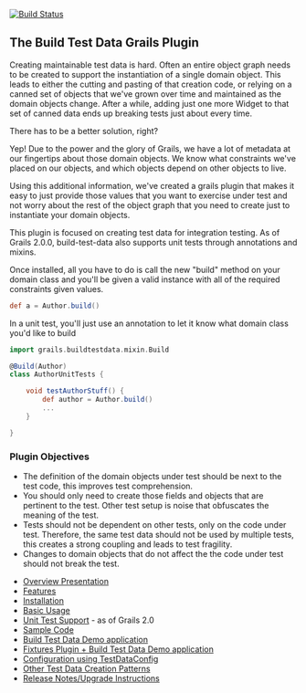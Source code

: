 [![Build Status](https://api.travis-ci.org/longwa/build-test-data.png?branch=master)](https://travis-ci.org/longwa/build-test-data)

## The Build Test Data Grails Plugin 

Creating maintainable test data is hard.  Often an entire object graph needs to be created to support the instantiation of a single domain object.  This leads to either the cutting and pasting of that creation code, or relying on a canned set of objects that we've grown over time and maintained as the domain objects change.  After a while, adding just one more Widget to that set of canned data ends up breaking tests just about every time.

There has to be a better solution, right?  

Yep!  Due to the power and the glory of Grails, we have a lot of metadata at our fingertips about those domain objects.  We know what constraints we've placed on our objects, and which objects depend on other objects to live.

Using this additional information, we've created a grails plugin that makes it easy to just provide those values that you want to exercise under test and not worry about the rest of the object graph that you need to create just to instantiate your domain objects.

This plugin is focused on creating test data for integration testing.  As of Grails 2.0.0, build-test-data also supports unit tests through annotations and mixins. 

Once installed, all you have to do is call the new "build" method on your domain class and you'll be given a valid instance with all of the required constraints given values. 
```groovy
def a = Author.build()
```
In a unit test, you'll just use an annotation to let it know what domain class you'd like to build 
```groovy
import grails.buildtestdata.mixin.Build

@Build(Author)
class AuthorUnitTests {

    void testAuthorStuff() {
        def author = Author.build()
        ...
    }

}
```

### Plugin Objectives 

- The definition of the domain objects under test should be next to the test code, this improves test comprehension.
- You should only need to create those fields and objects that are pertinent to the test.  Other test setup is noise that obfuscates the meaning of the test.
- Tests should not be dependent on other tests, only on the code under test.  Therefore, the same test data should not be used by multiple tests, this creates a strong coupling and leads to test fragility.
- Changes to domain objects that do not affect the the code under test should not break the test.


* [Overview Presentation](http://www.slideshare.net/tednaleid/grails-buildtestdata-plugin-1723277)
* [Features](http://github.com/longwa/build-test-data/wiki/Features)
* [Installation](http://github.com/longwa/build-test-data/wiki/Installation)
* [Basic Usage](http://github.com/longwa/build-test-data/wiki/BasicUsage)
* [Unit Test Support](http://github.com/longwa/build-test-data/wiki/UnitTestSupport) - as of Grails 2.0
* [Sample Code](http://github.com/longwa/build-test-data/wiki/SampleCode)
* [Build Test Data Demo application](https://github.com/longwa/build-test-data/tree/master/bookStore)
* [Fixtures Plugin + Build Test Data Demo application](https://github.com/stokito/grails-fixtures-demo)
* [Configuration using TestDataConfig](http://github.com/longwa/build-test-data/wiki/TestDataConfig)
* [Other Test Data Creation Patterns](http://github.com/longwa/build-test-data/wiki/OtherTestDataCreationStrengthsWeaknesses)
* [Release Notes/Upgrade Instructions](http://github.com/longwa/build-test-data/wiki/ReleaseNotes)
